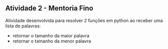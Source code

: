 
## Atividade 2 - Mentoria Fino
Atividade desenvolvida para resolver 2 funções em python ao receber uma lista de palavras:
- retornar o tamanho da maior palavra
- retornar o tamanho da menor palavra
